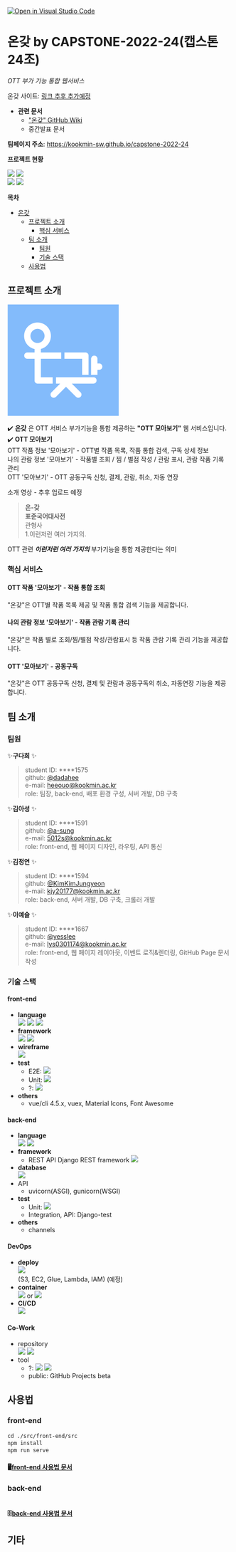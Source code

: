 [![Open in Visual Studio Code](https://classroom.github.com/assets/open-in-vscode-f059dc9a6f8d3a56e377f745f24479a46679e63a5d9fe6f495e02850cd0d8118.svg)](https://classroom.github.com/online_ide?assignment_repo_id=7010679&assignment_repo_type=AssignmentRepo)  
# 온갖 by CAPSTONE-2022-24(캡스톤 24조)  
_OTT 부가 기능 통합 웹서비스_

온갖 사이트: [링크 추후 추가예정](https://github.com/kookmin-sw/capstone-2022-24/wiki)
- **관련 문서**
  - ["온갖" GitHub Wiki](https://github.com/kookmin-sw/capstone-2022-24/wiki)  
  - 중간발표 문서

**팀페이지 주소**: https://kookmin-sw.github.io/capstone-2022-24  

**프로젝트 현황**  
<p align="left">
  <img src="https://img.shields.io/github/issues-raw/kookmin-sw/capstone-2022-24?color=lightgreen&style=flat-square">
  <img src="https://img.shields.io/github/issues-closed-raw/kookmin-sw/capstone-2022-24?color=mediumpurple&style=flat-square">
  <br>
  <img src="https://img.shields.io/github/issues-pr-raw/kookmin-sw/capstone-2022-24?color=lightgreen&style=flat-square">
  <img src="https://img.shields.io/github/issues-pr-closed-raw/kookmin-sw/capstone-2022-24?color=mediumpurple&style=flat-square">
</p>

**목차**
- [온갖](#온갖) 
  - [프로젝트 소개](#프로젝트-소개)
    - [핵심 서비스](#핵심-서비스)  
  - [팀 소개](#팀-소개)  
    - [팀원](#팀원)  
    - [기술 스택](#기술-스택)  
  - [사용법](#사용법)
  
## 프로젝트 소개
![logo image](logo-bg.png)

✔️ **온갖** 은 OTT 서비스 부가기능을 통합 제공하는 **"OTT 모아보기"** 웹 서비스입니다.  
✔️ **OTT 모아보기**  
OTT 작품 정보 '모아보기' - OTT별 작품 목록, 작품 통합 검색, 구독 상세 정보   
나의 관람 정보 '모아보기' - 작품별 조회 / 찜 / 별점 작성 / 관람 표시, 관람 작품 기록 관리  
OTT '모아보기' - OTT 공동구독 신청, 결제, 관람, 취소, 자동 연장

소개 영상 - 추후 업로드 예정

>**온-갖**  
**표준국어대사전**  
관형사  
1.이런저런 여러 가지의.

OTT 관련 _**이런저런 여러 가지의**_ 부가기능을 통합 제공한다는 의미


### 핵심 서비스  
#### OTT 작품 '모아보기' - 작품 통합 조회  
"온갖"은 OTT별 작품 목록 제공 및 작품 통합 검색 기능을 제공합니다.  

#### 나의 관람 정보 '모아보기' - 작품 관람 기록 관리  
"온갖"은 작품 별로 조회/찜/별점 작성/관람표시 등 작품 관람 기록 관리 기능을 제공합니다.  

#### OTT '모아보기' - 공동구독  
"온갖"은 OTT 공동구독 신청, 결제 및 관람과 공동구독의 취소, 자동연장 기능을 제공합니다.  


## 팀 소개
### 팀원
✨**구다희** ✨
>student ID: ****1575  
github: [@dadahee](https://github.com/dadahee)  
e-mail: [heeouo@kookmin.ac.kr](heeouo@kookmin.ac.kr)  
role: 팀장, back-end, 배포 환경 구성, 서버 개발, DB 구축  

✨**김아성** ✨
>student ID: ****1591  
github: [@a-sung](https://github.com/asung)  
e-mail: [5012s@kookmin.ac.kr](5012s@kookmin.ac.kr)  
role: front-end, 웹 페이지 디자인, 라우팅, API 통신   

✨**김정연** ✨
>student ID: ****1594  
github: [@KimKimJungyeon](https://github.com/KimKimJungyeon)  
e-mail: [kjy20177@kookmin.ac.kr](kjy20177@kookmin.ac.kr)  
role: back-end, 서버 개발, DB 구축, 크롤러 개발  

✨**이예슬** ✨
>student ID: ****1667  
github: [@yesslee](https://github.com/yesslee)  
e-mail: [lys0301174@kookmin.ac.kr](lys0301174@kookmin.ac.kr)  
role: front-end, 웹 페이지 레이아웃, 이벤트 로직&렌더링, GitHub Page 문서 작성

### 기술 스택
#### front-end
- **language**   
  <img src="https://img.shields.io/badge/HTML5-e34f26?style=flat-square&logo=html5&logoColor=white"/>
  <img src="https://img.shields.io/badge/CSS3-1572b6?style=flat-square&logo=css3&logoColor=white"/>
  <img src="https://img.shields.io/badge/JavaScript-f7df1e?style=flat-square&logo=javascript&logoColor=white"/>
- **framework**  
  <img src="https://img.shields.io/badge/Vue.js-4fc08d?style=flat-square&logo=vue.js&logoColor=white"/>
  <img src="https://img.shields.io/badge/Quasar-1976d2?style=flat-square&logo=quasar&logoColor=white"/>
- **wireframe**  
  <img src="https://img.shields.io/badge/Figma-f24e1e?style=flat-square&logo=figma&logoColor=white"/>
- **test**
  - E2E: <img src="https://img.shields.io/badge/Cypress-17202c?style=flat-square&logo=cypress&logoColor=white"/>
  - Unit: <img src="https://img.shields.io/badge/Mocha-8d6748?style=flat-square&logo=mocha&logoColor=white"/>
  - ?: <img src="https://img.shields.io/badge/jest-c21325?style=flat-square&logo=jest&logoColor=white"/>
- **others**  
  - vue/cli 4.5.x, vuex, Material Icons, Font Awesome

#### back-end
- **language**  
  <img src="https://img.shields.io/badge/python3-3776ab?style=flat-square&logo=python&logoColor=white"/>
  <img src="https://img.shields.io/badge/Django-092e20?style=flat-square&logo=django&logoColor=white"/>
- **framework**
  - REST API Django REST framework <img src="https://img.shields.io/badge/NGINX-009639?style=flat-square&logo=nginx&logoColor=white"/>
- **database**  
  <img src="https://img.shields.io/badge/MongoDB-47a248?style=flat-square&logo=mongodb&logoColor=white"/>
- API
  - uvicorn(ASGI), gunicorn(WSGI)
- **test**
  - Unit: <img src="https://img.shields.io/badge/Pytest-0a9edc?style=flat-square&logo=pytest&logoColor=white"/>
  - Integration, API: Django-test
- **others**
  - channels

#### DevOps
- **deploy**  
  <img src="https://img.shields.io/badge/Amazon AWS-ff9900?style=flat-square&logo=amazonaws&logoColor=white"/>  
  (S3, EC2, Glue, Lambda, IAM) (예정)
- **container**  
  <img src="https://img.shields.io/badge/Docker-2496ed?style=flat-square&logo=docker&logoColor=white"/> or <img src="https://img.shields.io/badge/Kubernetes-326ce5?style=flat-square&logo=kubernetes&logoColor=white"/>
- **CI/CD**  
  <img src="https://img.shields.io/badge/GitHub Actions-2088ff?style=flat-square&logo=githubactions&logoColor=white"/>

#### Co-Work
- repository  
  <img src="https://img.shields.io/badge/Git-f05032?style=flat-square&logo=git&logoColor=white"/> <img src="https://img.shields.io/badge/GitHub-181717?style=flat-square&logo=github&logoColor=white"/>
- tool
  - ?: <img src="https://img.shields.io/badge/Jira-0052cc?style=flat-square&logo=jira&logoColor=white"/>
       <img src="https://img.shields.io/badge/Confluence-172b4d?style=flat-square&logo=confluence&logoColor=white"/>
  - public: GitHub Projects beta

## 사용법
### front-end
~~~shell
cd ./src/front-end/src
npm install
npm run serve
~~~
#### 🖥[front-end 사용법 문서](https://github.com/kookmin-sw/capstone-2022-24/wiki/front-end-%EC%82%AC%EC%9A%A9%EB%B2%95)

### back-end
~~~shell
~~~
#### 🗄[back-end 사용법 문서](https://github.com/kookmin-sw/capstone-2022-24/wiki/back-end-%EC%82%AC%EC%9A%A9%EB%B2%95)

## 기타